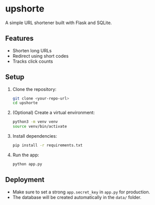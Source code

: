 # upshorte

A simple URL shortener built with Flask and SQLite.

## Features
- Shorten long URLs
- Redirect using short codes
- Tracks click counts

## Setup

1. Clone the repository:
   ```bash
   git clone <your-repo-url>
   cd upshorte
   ```
2. (Optional) Create a virtual environment:
   ```bash
   python3 -m venv venv
   source venv/bin/activate
   ```
3. Install dependencies:
   ```bash
   pip install -r requirements.txt
   ```
4. Run the app:
   ```bash
   python app.py
   ```

## Deployment
- Make sure to set a strong `app.secret_key` in `app.py` for production.
- The database will be created automatically in the `data/` folder.
